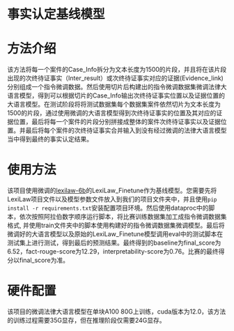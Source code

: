 # 事实认定基线模型

# 方法介绍
该方法将每一个案件的Case_Info拆分为文本长度为1500的片段，并且将在该片段出现的次终待证事实（Inter_result）或次终待证事实对应的证据(Evidence_link)分别组成一个指令微调数据。然后使用切片后构建出的指令微调数据集微调法律大语言模型，得到可以根据切片的Case_Info输出次终待证事实位置以及证据位置的大语言模型。在测试阶段将将测试数据集每个数据集案件依然切片为文本长度为1500的片段，通过使用微调的大语言模型得到次终待证事实的位置及其对应的证据位置，最后将每一个案件的片段分别拼接成整体的案件次终待证事实以及证据位置。并最后将每个案件的次终待证事实合并输入到没有经过微调的法律大语言模型当中得到最终的事实认定结果。

# 使用方法
该项目使用微调的[lexilaw-6b](https://github.com/CSHaitao/LexiLaw)的LexiLaw_Finetune作为基线模型。您需要先将LexiLaw项目文件以及模型参数文件放入到我们的项目文件夹中，并且使用`pip install -r requirements.txt`安装配置项目环境。然后使用dataproc中的脚本，依次按照阿拉伯数字顺序运行脚本，将比赛训练数据集加工成指令微调数据集格式, 并使用train文件夹中的脚本使用构建好的指令微调数据集微调模型。最后将微调好的大语言模型以及原始的LexiLaw_Finetune模型调用eval中的测试脚本在测试集上进行测试，得到最后的预测结果。最终得到的baseline为final_score为6.52，fact-rouge-score为12.29，interpretability-score为0.76。比赛的最终得分以final_score为准。

# 硬件配置
该项目的微调法律大语言模型在单块A100 80G上训练，cuda版本为12.0，该方法的训练过程需要35G显存，但在推理阶段仅需要24G显存。
